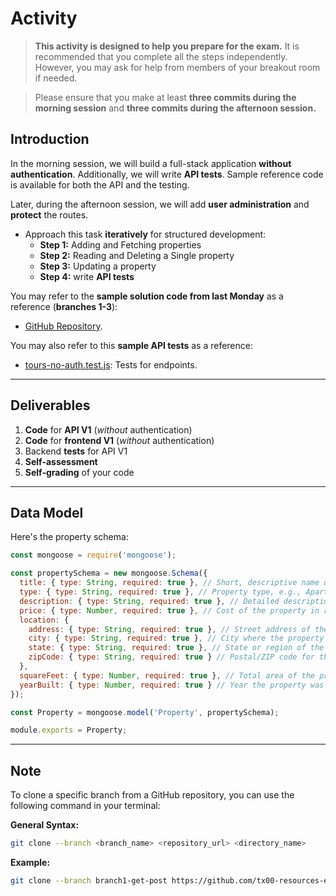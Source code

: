 # Activity

> **This activity is designed to help you prepare for the exam.** It is recommended that you complete all the steps independently. However, you may ask for help from members of your breakout room if needed.  

> Please ensure that you make at least **three commits during the morning session** and **three commits during the afternoon session.**  


## Introduction

In the morning session, we will build a full-stack application **without authentication**. Additionally, we will write **API tests**. Sample reference code is available for both the API and the testing.

Later, during the afternoon session, we will add **user administration** and **protect** the routes.

- Approach this task **iteratively** for structured development:  
  - **Step 1:** Adding and Fetching properties  
  - **Step 2:** Reading and Deleting a Single property  
  - **Step 3:** Updating a property
  - **Step 4:** write **API tests**

You may refer to the **sample solution code from last Monday** as a reference (**branches 1-3**):  
- [GitHub Repository](https://github.com/tx00-resources-en/week7-fepp-en).

You may also refer to this **sample API tests** as a reference:  
  - [tours-no-auth.test.js](./src/tours-no-auth.test.js): Tests for endpoints.

---

## Deliverables

1. **Code** for **API V1** (*without* authentication)  
2. **Code** for **frontend V1**  (*without* authentication) 
3. Backend **tests** for API V1  
4. **Self-assessment**  
5. **Self-grading** of your code  



---

## Data Model

Here's the property schema:  

```javascript
const mongoose = require('mongoose');

const propertySchema = new mongoose.Schema({
  title: { type: String, required: true }, // Short, descriptive name of the property
  type: { type: String, required: true }, // Property type, e.g., Apartment, House, Commercial
  description: { type: String, required: true }, // Detailed description of the property
  price: { type: Number, required: true }, // Cost of the property in relevant currency
  location: {
    address: { type: String, required: true }, // Street address of the property
    city: { type: String, required: true }, // City where the property is located
    state: { type: String, required: true }, // State or region of the property
    zipCode: { type: String, required: true } // Postal/ZIP code for the location
  },
  squareFeet: { type: Number, required: true }, // Total area of the property in square feet
  yearBuilt: { type: Number, required: true } // Year the property was constructed
});

const Property = mongoose.model('Property', propertySchema);

module.exports = Property;
```

---

## Note

To clone a specific branch from a GitHub repository, you can use the following command in your terminal:

**General Syntax:**
```sh
git clone --branch <branch_name> <repository_url> <directory_name>
```
**Example:**
```sh
git clone --branch branch1-get-post https://github.com/tx00-resources-en/week7-fepp-en.git branch1-get-post
```
